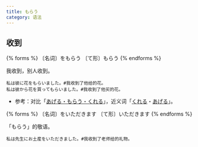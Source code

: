 ```yaml
---
title: もらう
category: 语法
---
```


## 收到

{% forms %}
〔名词〕をもらう
〔て形〕もらう
{% endforms %}

我收到，别人收到。

```example
私は彼に花をもらいました。#我收到了他给的花。
私は彼から花を買ってもらいました。#我收到了他买的花。
```

- 参考：对比「[あげる・もらう・くれる](../ageru-morau-kureru)」，近义词「[くれる](../kureru)・[あげる](../ageru)」。

{% forms %}
〔名词〕をいただきます
〔て形〕いただきます
{% endforms %}

「もらう」的敬语。

```example
私は先生にお土産をいただきました。#我收到了老师给的礼物。
```
